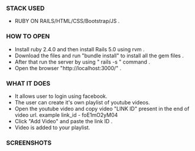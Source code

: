### STACK USED 
- RUBY ON RAILS/HTML/CSS/Bootstrap/JS .

### HOW TO OPEN 
- Install ruby 2.4.0 and then install Rails 5.0 using rvm .
- Download the files and run "bundle install" to install all the gem files .
- After that run the server by using " rails -s " command .
- Open the browser "http://localhost:3000/" .

### WHAT IT DOES
- It allows user to login using facebook.
- The user can create it's own playlist of youtube videos.
- Open the youtube video and copy video "LINK ID" present in the end of video url.   example link_id - foE1mO2yM04
- Click "Add Video" and paste the link ID .
- Video is added to your playlist.

### SCREENSHOTS
